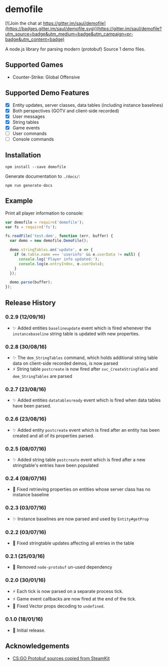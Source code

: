 # demofile

[![Join the chat at https://gitter.im/saul/demofile](https://badges.gitter.im/saul/demofile.svg)](https://gitter.im/saul/demofile?utm_source=badge&utm_medium=badge&utm_campaign=pr-badge&utm_content=badge)

A node.js library for parsing modern (protobuf) Source 1 demo files.

## Supported Games

- Counter-Strike: Global Offensive

## Supported Demo Features

- [x] Entity updates, server classes, data tables (including instance baselines)
- [x] Both perspectives (GOTV and client-side recorded)
- [x] User messages
- [x] String tables
- [x] Game events
- [ ] User commands
- [ ] Console commands

## Installation

    npm install --save demofile

Generate documentation to `./docs/`:

    npm run generate-docs

## Example

Print all player information to console:

```js
var demofile = require('demofile');
var fs = require('fs');

fs.readFile('test.dem', function (err, buffer) {
  var demo = new demofile.DemoFile();

  demo.stringTables.on('update', e => {
    if (e.table.name === 'userinfo' && e.userData != null) {
      console.log('Player info updated:');
      console.log(e.entryIndex, e.userData);
    }
  });

  demo.parse(buffer);
});
```

## Release History

### 0.2.9 (12/09/16)

- :sparkles: Added entities `baselineupdate` event which is fired whenever the `instancebaseline` string table is updated with new properties.

### 0.2.8 (30/08/16)

- :sparkles: The `dem_StringTables` command, which holds additional string table data on client-side recorded demos, is now parsed
- :zap: String table `postcreate` is now fired after `svc_CreateStringTable` and `dem_StringTables` are parsed

### 0.2.7 (23/08/16)

- :sparkles: Added entities `datatablesready` event which is fired when data tables have been parsed.

### 0.2.6 (23/08/16)

- :sparkles: Added entity `postcreate` event which is fired after an entity has been created and all of its properties parsed.

### 0.2.5 (08/07/16)

- :sparkles: Added string table `postcreate` event which is fired after a new stringtable's entries have been populated

### 0.2.4 (08/07/16)

- :bug: Fixed retrieving properties on entities whose server class has no instance baseline

### 0.2.3 (03/07/16)

- :sparkles: Instance baselines are now parsed and used by `Entity#getProp`

### 0.2.2 (03/07/16)

- :bug: Fixed stringtable updates affecting all entries in the table

### 0.2.1 (25/03/16)

- :card_index: Removed `node-protobuf` un-used dependency

### 0.2.0 (30/01/16)

- :zap: Each tick is now parsed on a separate process tick.
- :zap: Game event callbacks are now fired at the end of the tick.
- :bug: Fixed Vector props decoding to `undefined`.

### 0.1.0 (18/01/16)

- :tada: Initial release.

## Acknowledgements

- [CS:GO Protobuf sources copied from SteamKit](https://github.com/SteamRE/SteamKit)
